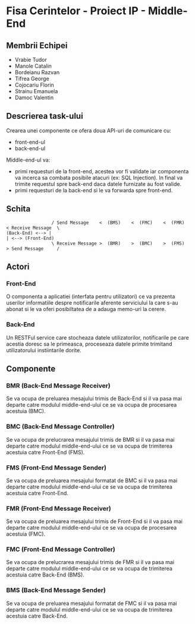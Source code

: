 # Fisa Cerintelor - Proiect IP - Middle-End

## Membrii Echipei
* Vrabie Tudor
* Manole Catalin
* Bordeianu Razvan
* Tifrea George
* Cojocariu Florin
* Strainu Emanuela
* Damoc Valentin
	
## Descrierea task-ului

Crearea unei componente ce ofera doua API-uri de comunicare cu:
* front-end-ul
* back-end-ul

Middle-end-ul va:
* primi requesturi de la front-end, acestea vor fi validate iar componenta va incerca sa combata
posibile atacuri (ex: SQL Injection). In final va trimite requestul spre back-end daca datele furnizate au fost valide.
* primi requesturi de la back-end si le va forwarda spre front-end.

## Schita
```
                 / Send Message    <  (BMS)    <  (FMC)    <  (FMR)    < Receive Message  \
(Back-End) <--> |                                                                          | <--> (Front-End)
                 \ Receive Message >  (BMR)    >  (BMC)    >  (FMS)    > Send Message     /
```
## Actori
### Front-End 
O componenta a aplicatiei (interfata pentru utilizatori) ce va prezenta userilor informatiile despre notificarile 
aferente serviciului la care s-au abonat si le va oferi posibiltatea de a adauga memo-uri la cerere. 
    
### Back-End
Un RESTFul service care stocheaza datele utilizatorilor,
notificarile pe care acestia doresc sa le primeasca,
proceseaza datele primite trimitand utilizatorului
instiintarile dorite.

## Componente
### BMR (Back-End Message Receiver)
Se va ocupa de preluarea mesajului
trimis de Back-End si il va pasa mai departe catre modulul middle-end-ului ce
se va ocupa de procesarea acestuia (BMC).

### BMC (Back-End Message Controller)
Se va ocupa de prelucrarea mesajului trimis de BMR si il va 
pasa mai departe catre modulul middle-end-ului ce se va ocupa de trimiterea
acestuia catre Front-End (FMS).

### FMS (Front-End Message Sender)
Se va ocupa de preluarea mesajului formatat de BMC si il va pasa mai departe 
catre modulul middle-end-ului ce se va ocupa de trimiterea acestuia catre Front-End.

### FMR (Front-End Message Receiver)
Se va ocupa de preluarea mesajului
trimis de Front-End si il va pasa mai departe catre modulul middle-end-ului ce
se va ocupa de procesarea acestuia (FMC).

### FMC (Front-End Message Controller)
Se va ocupa de prelucrarea mesajului trimis de FMR si il va 
pasa mai departe catre modulul middle-end-ului ce
se va ocupa de trimiterea acestuia catre Back-End (BMS).

### BMS (Back-End Message Sender)
Se va ocupa de preluarea mesajului formatat de FMC si il va 
pasa mai departe catre modulul middle-end-ului ce
se va ocupa de trimiterea acestuia catre Back-End.